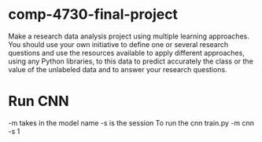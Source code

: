 # comp-4730-final-project
Make a research data analysis project using multiple learning approaches. You should use your own initiative to define one or several research questions and use the resources available to apply different approaches, using any Python libraries, to this data to predict accurately the class or the value of the unlabeled data and to answer your research questions.

# Run CNN
-m takes in the model name
-s is the session
To run the cnn
train.py -m cnn -s 1
